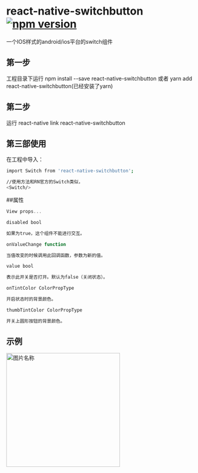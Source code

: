 # react-native-switchbutton[![npm version](https://badge.fury.io/js/react-native-switchbutton.svg)](https://badge.fury.io/js/react-native-switchbutton)
一个IOS样式的android/ios平台的switch组件
## 第一步
工程目录下运行 npm install --save react-native-switchbutton 或者 yarn add react-native-switchbutton(已经安装了yarn)
## 第二步
运行 react-native link react-native-switchbutton
## 第三部使用
在工程中导入：
```bash
import Switch from 'react-native-switchbutton';

//使用方法和RN官方的Switch类似，
<Switch/>
```


##属性
```js
View props... 

disabled bool 

如果为true，这个组件不能进行交互。

onValueChange function 

当值改变的时候调用此回调函数，参数为新的值。

value bool 

表示此开关是否打开。默认为false（关闭状态）。

onTintColor ColorPropType 

开启状态时的背景颜色。

thumbTintColor ColorPropType 

开关上圆形按钮的背景颜色。
```

## 示例
<!--![image](https://github.com/2534290808/react-native-android-danmaku/blob/master/images/Screenshot_1513176625.png)-->
<img src="https://github.com/react-native-studio/react-native-switchbutton/blob/master/1.gif" width = "300"  alt="图片名称" align=center />

